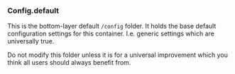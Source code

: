 
### Config.default

This is the bottom-layer default `/config` folder. It holds the base default configuration settings for this container. I.e. generic settings which are universally true.

Do not modify this folder unless it is for a universal improvement which you think all users should always benefit from.


